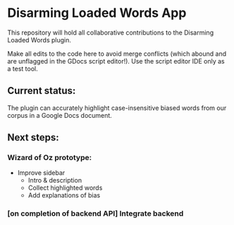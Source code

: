 # Disarming Loaded Words App

This repository will hold all collaborative contributions to the Disarming Loaded Words plugin.

Make all edits to the code here to avoid merge conflicts (which abound and are unflagged in the GDocs script editor!). Use the script editor IDE only as a test tool.

## Current status:

The plugin can accurately highlight case-insensitive biased words from our corpus in a Google Docs document.

## Next steps:

### Wizard of Oz prototype:
- Improve sidebar
	- Intro & description
	- Collect highlighted words
	- Add explanations of bias

### [on completion of backend API] Integrate backend
